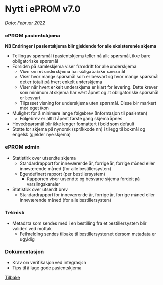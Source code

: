 # Nytt i ePROM v7.0
*Dato: Februar 2022*

### ePROM pasientskjema
__NB Endringer i pasientskjema blir gjeldende for alle eksisterende skjema__

* Telling av spørsmål i pasientskjema teller nå alle spørsmål, ikke bare obligatoriske spørsmål
* Forsiden på samleskjema viser framdrift for alle underskjema
  * Viser om et underskjema har obligatoriske spørsmål   
  * Viser hvor mange spørsmål som er besvart og hvor mange spørsmål det er totalt på hvert enkelt underskjema
  * Viser når hvert enkelt underskjema er klart for levering. Dette krever som minimum at skjema har vært åpnet og at obligatoriske spørsmål er besvart
  * Tilpasset visning for underskjema uten spørsmål. Disse blir markert med eget ikon
* Mulighet for å minimere lange følgebrev (Informasjon til pasienten)
  * Følgebrev er alltid åpent første gang skjema åpnes 
* Hovedspørsmål blir ikke lenger formattert i bold som default
* Støtte for skjema på nynorsk (språkkode nn) i tillegg til bokmål og engelsk (gjelder nye skjema)

### ePROM admin
* Statistikk over utsendte skjema
  * Standardrapport for inneværende år, forrige år, forrige måned eller inneværende måned (for alle bestillersystem)
  * Egendefinert rapport (per bestillersystem)
    * Rapporten viser utsendte og besvarte skjema fordelt på varslingskanaler 
* Statistikk over utsendt brev
  * Standardrapport for inneværende år, forrige år, forrige måned eller inneværende måned (for alle bestillersystem)
 
### Teknisk
* Metadata som sendes med i en bestilling fra et bestillersystem blir validert ved mottak
  * Feilmelding sendes tilbake til bestillersystemet dersom metadata er ugyldig  

### Dokumentasjon
* Krav om verifikasjon ved integrasjon
* Tips til å lage gode pasientskjema 

[Tilbake](./Releaselist)

